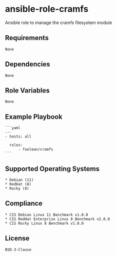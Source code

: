 # ansible-role-cramfs

Ansible role to manage the cramfs filesystem module


## Requirements

    None


## Dependencies

    None


## Role Variables

    None


## Example Playbook

    ```yaml
    ---
    - hosts: all

      roles:
          - foolean/cramfs
    ```


## Supported Operating Systems

    * Debian (11)
    * RedHat (8)
    * Rocky (8)


## Compliance

    * CIS Debian Linux 11 Benchmark v1.0.0
    * CIS RedHat Enterprise Linux 8 Benchmark v2.0.0
    * CIS Rocky Linux 8 Benchmark v1.0.0


## License

    BSD-3-Clause
